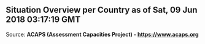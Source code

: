 ## Situation Overview per Country as of Sat, 09 Jun 2018 03:17:19 GMT

Source: **ACAPS (Assessment Capacities Project) - https://www.acaps.org**